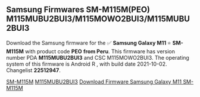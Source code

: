 <h2>Samsung Firmwares SM-M115M(PEO) M115MUBU2BUI3/M115MOWO2BUI3/M115MUBU2BUI3</h2>
Download the Samsung firmware for the ✅ <strong>Samsung Galaxy M11 </strong> ⭐ <strong>SM-M115M</strong> with product code <strong>PEO</strong> <strong> from Peru</strong>. This firmware has version number PDA <strong>M115MUBU2BUI3</strong> and CSC M115MOWO2BUI3. The operating system of this firmware is Android R , with build date 2021-10-02. Changelist <strong>22512947</strong>.


[SM-M115M](https://samfirm.shop/samsung/model/SM-M115M)
[M115MUBU2BUI3](https://samfirm.shop/samsung/pda/M115MUBU2BUI3)
[Download Firmware Samsung Galaxy M11 SM-M115M](https://samfirm.shop/samsung/firmware/462102)
